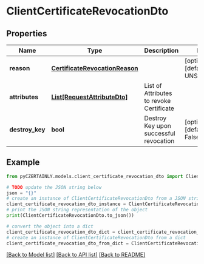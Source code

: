 # ClientCertificateRevocationDto


## Properties

Name | Type | Description | Notes
------------ | ------------- | ------------- | -------------
**reason** | [**CertificateRevocationReason**](CertificateRevocationReason.md) |  | [optional] [default to UNSPECIFIED]
**attributes** | [**List[RequestAttributeDto]**](RequestAttributeDto.md) | List of Attributes to revoke Certificate | 
**destroy_key** | **bool** | Destroy Key upon successful revocation | [optional] [default to False]

## Example

```python
from pyCZERTAINLY.models.client_certificate_revocation_dto import ClientCertificateRevocationDto

# TODO update the JSON string below
json = "{}"
# create an instance of ClientCertificateRevocationDto from a JSON string
client_certificate_revocation_dto_instance = ClientCertificateRevocationDto.from_json(json)
# print the JSON string representation of the object
print(ClientCertificateRevocationDto.to_json())

# convert the object into a dict
client_certificate_revocation_dto_dict = client_certificate_revocation_dto_instance.to_dict()
# create an instance of ClientCertificateRevocationDto from a dict
client_certificate_revocation_dto_from_dict = ClientCertificateRevocationDto.from_dict(client_certificate_revocation_dto_dict)
```
[[Back to Model list]](../README.md#documentation-for-models) [[Back to API list]](../README.md#documentation-for-api-endpoints) [[Back to README]](../README.md)



